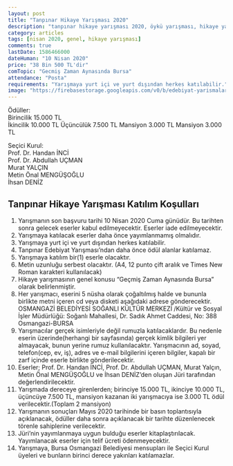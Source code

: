 ```yaml
---
layout: post
title: "Tanpınar Hikaye Yarışması 2020"
description: "tanpınar hikaye yarışması 2020, öykü yarışması, hikaye yarışmaları"
category: articles
tags: [nisan 2020, genel, hikaye yarışması]
comments: true
lastDate: 1586466000
dateHuman: "10 Nisan 2020"
price: "38 Bin 500 TL'dir"
comTopic: "Gecmiş Zaman Aynasında Bursa"
attendance: "Posta"
requirements: "Yarışmaya yurt içi ve yurt dışından herkes katılabilir."
image: "https://firebasestorage.googleapis.com/v0/b/edebiyat-yarismalari.appspot.com/o/tanpinar-hikaye-yarismasi-2020.jpg?alt=media&token=c6270a7f-5b3a-4c56-a17d-31e0b0df5a1a"
---
```


Ödüller:  
Birincilik 15.000 TL  
İkincilik 10.000 TL
Üçüncülük 7.500 TL
Mansiyon 3.000 TL
Mansiyon 3.000 TL  

Seçici Kurul:  
Prof. Dr. Handan İNCİ  
Prof. Dr. Abdullah UÇMAN  
Murat YALÇIN  
Metin Önal MENGÜŞOĞLU  
İhsan DENİZ 

## Tanpınar Hikaye Yarışması Katılım Koşulları
1. Yarışmanın son başvuru tarihi 10 Nisan 2020 Cuma günüdür. Bu tarihten sonra gelecek eserler kabul edilmeyecektir. Eserler iade edilmeyecektir.
2. Yarışmaya katılacak eserler daha önce yayımlanmamış olmalıdır.
3. Yarışmaya yurt içi ve yurt dışından herkes katılabilir.
4. Tanpınar Edebiyat Yarışması’ndan daha önce ödül alanlar katılamaz.
5. Yarışmaya katılım bir(1) eserle olacaktır.
6. Metin uzunluğu serbest olacaktır. (A4, 12 punto çift aralık ve Times New Roman karakteri kullanılacak)
7. Hikaye yarışmasının genel konusu “Geçmiş Zaman Aynasında Bursa” olarak belirlenmiştir.
8. Her yarışmacı, eserini 5 nüsha olarak çoğaltılmış halde ve bununla birlikte metni içeren cd veya disketi aşağıdaki adrese gönderecektir.
OSMANGAZİ BELEDİYESİ SOĞANLI KÜLTÜR MERKEZİ /Kültür ve Sosyal İşler Müdürlüğü: Soğanlı Mahallesi, Dr. Sadık Ahmet Caddesi, No: 388 Osmangazi-BURSA
9. Yarışmacılar gerçek isimleriyle değil rumuzla katılacaklardır. Bu nedenle eserin üzerinde(herhangi bir sayfasında) gerçek kimlik bilgileri yer almayacak, bunun yerine rumuz kullanılacaktır. Yarışmacının ad, soyad, telefon(cep, ev, iş), adres ve e-mail bilgilerini içeren bilgiler, kapalı bir zarf içinde eserle birlikte gönderilecektir.
10. Eserler; Prof. Dr. Handan İNCİ, Prof. Dr. Abdullah UÇMAN, Murat Yalçın, Metin Önal MENGÜŞOĞLU ve İhsan DENİZ’den oluşan Jüri tarafından değerlendirilecektir.
11. Yarışmada dereceye girenlerden; birinciye 15.000 TL, ikinciye 10.000 TL, üçüncüye 7.500 TL, mansiyon kazanan iki yarışmacıya ise 3.000 TL ödül verilecektir.(Toplam 2 mansiyon)
12. Yarışmanın sonuçları Mayıs 2020 tarihinde bir basın toplantısıyla açıklanacak, ödüller daha sonra açıklanacak bir tarihte düzenlenecek törenle sahiplerine verilecektir.
13. Jüri’nin yayımlanmaya uygun bulduğu eserler kitaplaştırılacak. Yayımlanacak eserler için telif ücreti ödenmeyecektir.
14. Yarışmaya, Bursa Osmangazi Belediyesi mensupları ile Seçici Kurul üyeleri ve bunların birinci derece yakınları katılamazlar.